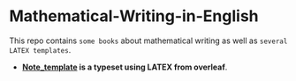 # Mathematical-Writing-in-English

This repo contains ``some books`` about mathematical writing as well as ``several LATEX templates``.


* **[Note_template](https://www.overleaf.com/latex/templates/lecture-note-template/dwyrjrnthdcz88) is a typeset using LATEX from overleaf**.

